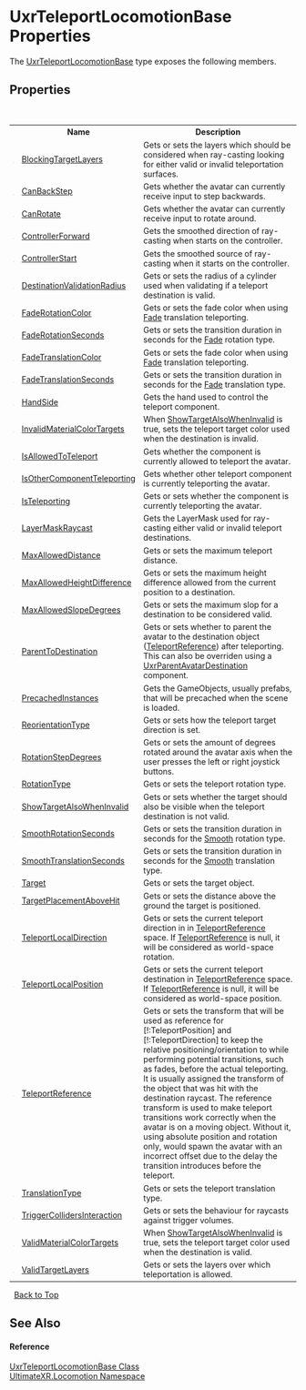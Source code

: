 # UxrTeleportLocomotionBase Properties
 

The <a href="T_UltimateXR_Locomotion_UxrTeleportLocomotionBase">UxrTeleportLocomotionBase</a> type exposes the following members.


## Properties
&nbsp;<table><tr><th></th><th>Name</th><th>Description</th></tr><tr><td>![Public property](media/pubproperty.gif "Public property")</td><td><a href="P_UltimateXR_Locomotion_UxrTeleportLocomotionBase_BlockingTargetLayers">BlockingTargetLayers</a></td><td>
Gets or sets the layers which should be considered when ray-casting looking for either valid or invalid teleportation surfaces.</td></tr><tr><td>![Protected property](media/protproperty.gif "Protected property")</td><td><a href="P_UltimateXR_Locomotion_UxrTeleportLocomotionBase_CanBackStep">CanBackStep</a></td><td>
Gets whether the avatar can currently receive input to step backwards.</td></tr><tr><td>![Protected property](media/protproperty.gif "Protected property")</td><td><a href="P_UltimateXR_Locomotion_UxrTeleportLocomotionBase_CanRotate">CanRotate</a></td><td>
Gets whether the avatar can currently receive input to rotate around.</td></tr><tr><td>![Protected property](media/protproperty.gif "Protected property")</td><td><a href="P_UltimateXR_Locomotion_UxrTeleportLocomotionBase_ControllerForward">ControllerForward</a></td><td>
Gets the smoothed direction of ray-casting when starts on the controller.</td></tr><tr><td>![Protected property](media/protproperty.gif "Protected property")</td><td><a href="P_UltimateXR_Locomotion_UxrTeleportLocomotionBase_ControllerStart">ControllerStart</a></td><td>
Gets the smoothed source of ray-casting when it starts on the controller.</td></tr><tr><td>![Public property](media/pubproperty.gif "Public property")</td><td><a href="P_UltimateXR_Locomotion_UxrTeleportLocomotionBase_DestinationValidationRadius">DestinationValidationRadius</a></td><td>
Gets or sets the radius of a cylinder used when validating if a teleport destination is valid.</td></tr><tr><td>![Public property](media/pubproperty.gif "Public property")</td><td><a href="P_UltimateXR_Locomotion_UxrTeleportLocomotionBase_FadeRotationColor">FadeRotationColor</a></td><td>
Gets or sets the fade color when using <a href="T_UltimateXR_Locomotion_UxrRotationType">Fade</a> translation teleporting.</td></tr><tr><td>![Public property](media/pubproperty.gif "Public property")</td><td><a href="P_UltimateXR_Locomotion_UxrTeleportLocomotionBase_FadeRotationSeconds">FadeRotationSeconds</a></td><td>
Gets or sets the transition duration in seconds for the <a href="T_UltimateXR_Locomotion_UxrRotationType">Fade</a> rotation type.</td></tr><tr><td>![Public property](media/pubproperty.gif "Public property")</td><td><a href="P_UltimateXR_Locomotion_UxrTeleportLocomotionBase_FadeTranslationColor">FadeTranslationColor</a></td><td>
Gets or sets the fade color when using <a href="T_UltimateXR_Locomotion_UxrTranslationType">Fade</a> translation teleporting.</td></tr><tr><td>![Public property](media/pubproperty.gif "Public property")</td><td><a href="P_UltimateXR_Locomotion_UxrTeleportLocomotionBase_FadeTranslationSeconds">FadeTranslationSeconds</a></td><td>
Gets or sets the transition duration in seconds for the <a href="T_UltimateXR_Locomotion_UxrTranslationType">Fade</a> translation type.</td></tr><tr><td>![Public property](media/pubproperty.gif "Public property")</td><td><a href="P_UltimateXR_Locomotion_UxrTeleportLocomotionBase_HandSide">HandSide</a></td><td>
Gets the hand used to control the teleport component.</td></tr><tr><td>![Public property](media/pubproperty.gif "Public property")</td><td><a href="P_UltimateXR_Locomotion_UxrTeleportLocomotionBase_InvalidMaterialColorTargets">InvalidMaterialColorTargets</a></td><td>
When <a href="P_UltimateXR_Locomotion_UxrTeleportLocomotionBase_ShowTargetAlsoWhenInvalid">ShowTargetAlsoWhenInvalid</a> is true, sets the teleport target color used when the destination is invalid.</td></tr><tr><td>![Protected property](media/protproperty.gif "Protected property")</td><td><a href="P_UltimateXR_Locomotion_UxrTeleportLocomotionBase_IsAllowedToTeleport">IsAllowedToTeleport</a></td><td>
Gets whether the component is currently allowed to teleport the avatar.</td></tr><tr><td>![Protected property](media/protproperty.gif "Protected property")</td><td><a href="P_UltimateXR_Locomotion_UxrTeleportLocomotionBase_IsOtherComponentTeleporting">IsOtherComponentTeleporting</a></td><td>
Gets whether other teleport component is currently teleporting the avatar.</td></tr><tr><td>![Protected property](media/protproperty.gif "Protected property")</td><td><a href="P_UltimateXR_Locomotion_UxrTeleportLocomotionBase_IsTeleporting">IsTeleporting</a></td><td>
Gets or sets whether the component is currently teleporting the avatar.</td></tr><tr><td>![Protected property](media/protproperty.gif "Protected property")</td><td><a href="P_UltimateXR_Locomotion_UxrTeleportLocomotionBase_LayerMaskRaycast">LayerMaskRaycast</a></td><td>
Gets the LayerMask used for ray-casting either valid or invalid teleport destinations.</td></tr><tr><td>![Public property](media/pubproperty.gif "Public property")</td><td><a href="P_UltimateXR_Locomotion_UxrTeleportLocomotionBase_MaxAllowedDistance">MaxAllowedDistance</a></td><td>
Gets or sets the maximum teleport distance.</td></tr><tr><td>![Public property](media/pubproperty.gif "Public property")</td><td><a href="P_UltimateXR_Locomotion_UxrTeleportLocomotionBase_MaxAllowedHeightDifference">MaxAllowedHeightDifference</a></td><td>
Gets or sets the maximum height difference allowed from the current position to a destination.</td></tr><tr><td>![Public property](media/pubproperty.gif "Public property")</td><td><a href="P_UltimateXR_Locomotion_UxrTeleportLocomotionBase_MaxAllowedSlopeDegrees">MaxAllowedSlopeDegrees</a></td><td>
Gets or sets the maximum slop for a destination to be considered valid.</td></tr><tr><td>![Protected property](media/protproperty.gif "Protected property")</td><td><a href="P_UltimateXR_Locomotion_UxrTeleportLocomotionBase_ParentToDestination">ParentToDestination</a></td><td>
Gets or sets whether to parent the avatar to the destination object (<a href="P_UltimateXR_Locomotion_UxrTeleportLocomotionBase_TeleportReference">TeleportReference</a>) after teleporting. This can also be overriden using a <a href="T_UltimateXR_Locomotion_UxrParentAvatarDestination">UxrParentAvatarDestination</a> component.</td></tr><tr><td>![Public property](media/pubproperty.gif "Public property")</td><td><a href="P_UltimateXR_Locomotion_UxrTeleportLocomotionBase_PrecachedInstances">PrecachedInstances</a></td><td>
Gets the GameObjects, usually prefabs, that will be precached when the scene is loaded.</td></tr><tr><td>![Public property](media/pubproperty.gif "Public property")</td><td><a href="P_UltimateXR_Locomotion_UxrTeleportLocomotionBase_ReorientationType">ReorientationType</a></td><td>
Gets or sets how the teleport target direction is set.</td></tr><tr><td>![Public property](media/pubproperty.gif "Public property")</td><td><a href="P_UltimateXR_Locomotion_UxrTeleportLocomotionBase_RotationStepDegrees">RotationStepDegrees</a></td><td>
Gets or sets the amount of degrees rotated around the avatar axis when the user presses the left or right joystick buttons.</td></tr><tr><td>![Public property](media/pubproperty.gif "Public property")</td><td><a href="P_UltimateXR_Locomotion_UxrTeleportLocomotionBase_RotationType">RotationType</a></td><td>
Gets or sets the teleport rotation type.</td></tr><tr><td>![Public property](media/pubproperty.gif "Public property")</td><td><a href="P_UltimateXR_Locomotion_UxrTeleportLocomotionBase_ShowTargetAlsoWhenInvalid">ShowTargetAlsoWhenInvalid</a></td><td>
Gets or sets whether the target should also be visible when the teleport destination is not valid.</td></tr><tr><td>![Public property](media/pubproperty.gif "Public property")</td><td><a href="P_UltimateXR_Locomotion_UxrTeleportLocomotionBase_SmoothRotationSeconds">SmoothRotationSeconds</a></td><td>
Gets or sets the transition duration in seconds for the <a href="T_UltimateXR_Locomotion_UxrRotationType">Smooth</a> rotation type.</td></tr><tr><td>![Public property](media/pubproperty.gif "Public property")</td><td><a href="P_UltimateXR_Locomotion_UxrTeleportLocomotionBase_SmoothTranslationSeconds">SmoothTranslationSeconds</a></td><td>
Gets or sets the transition duration in seconds for the <a href="T_UltimateXR_Locomotion_UxrTranslationType">Smooth</a> translation type.</td></tr><tr><td>![Public property](media/pubproperty.gif "Public property")</td><td><a href="P_UltimateXR_Locomotion_UxrTeleportLocomotionBase_Target">Target</a></td><td>
Gets or sets the target object.</td></tr><tr><td>![Public property](media/pubproperty.gif "Public property")</td><td><a href="P_UltimateXR_Locomotion_UxrTeleportLocomotionBase_TargetPlacementAboveHit">TargetPlacementAboveHit</a></td><td>
Gets or sets the distance above the ground the target is positioned.</td></tr><tr><td>![Protected property](media/protproperty.gif "Protected property")</td><td><a href="P_UltimateXR_Locomotion_UxrTeleportLocomotionBase_TeleportLocalDirection">TeleportLocalDirection</a></td><td>
Gets or sets the current teleport direction in in <a href="P_UltimateXR_Locomotion_UxrTeleportLocomotionBase_TeleportReference">TeleportReference</a> space. If <a href="P_UltimateXR_Locomotion_UxrTeleportLocomotionBase_TeleportReference">TeleportReference</a> is null, it will be considered as world-space rotation.</td></tr><tr><td>![Protected property](media/protproperty.gif "Protected property")</td><td><a href="P_UltimateXR_Locomotion_UxrTeleportLocomotionBase_TeleportLocalPosition">TeleportLocalPosition</a></td><td>
Gets or sets the current teleport destination in <a href="P_UltimateXR_Locomotion_UxrTeleportLocomotionBase_TeleportReference">TeleportReference</a> space. If <a href="P_UltimateXR_Locomotion_UxrTeleportLocomotionBase_TeleportReference">TeleportReference</a> is null, it will be considered as world-space position.</td></tr><tr><td>![Protected property](media/protproperty.gif "Protected property")</td><td><a href="P_UltimateXR_Locomotion_UxrTeleportLocomotionBase_TeleportReference">TeleportReference</a></td><td>
Gets or sets the transform that will be used as reference for [!:TeleportPosition] and [!:TeleportDirection] to keep the relative positioning/orientation to while performing potential transitions, such as fades, before the actual teleporting. It is usually assigned the transform of the object that was hit with the destination raycast. The reference transform is used to make teleport transitions work correctly when the avatar is on a moving object. Without it, using absolute position and rotation only, would spawn the avatar with an incorrect offset due to the delay the transition introduces before the teleport.</td></tr><tr><td>![Public property](media/pubproperty.gif "Public property")</td><td><a href="P_UltimateXR_Locomotion_UxrTeleportLocomotionBase_TranslationType">TranslationType</a></td><td>
Gets or sets the teleport translation type.</td></tr><tr><td>![Public property](media/pubproperty.gif "Public property")</td><td><a href="P_UltimateXR_Locomotion_UxrTeleportLocomotionBase_TriggerCollidersInteraction">TriggerCollidersInteraction</a></td><td>
Gets or sets the behaviour for raycasts against trigger volumes.</td></tr><tr><td>![Public property](media/pubproperty.gif "Public property")</td><td><a href="P_UltimateXR_Locomotion_UxrTeleportLocomotionBase_ValidMaterialColorTargets">ValidMaterialColorTargets</a></td><td>
When <a href="P_UltimateXR_Locomotion_UxrTeleportLocomotionBase_ShowTargetAlsoWhenInvalid">ShowTargetAlsoWhenInvalid</a> is true, sets the teleport target color used when the destination is valid.</td></tr><tr><td>![Public property](media/pubproperty.gif "Public property")</td><td><a href="P_UltimateXR_Locomotion_UxrTeleportLocomotionBase_ValidTargetLayers">ValidTargetLayers</a></td><td>
Gets or sets the layers over which teleportation is allowed.</td></tr></table>&nbsp;
<a href="#uxrteleportlocomotionbase-properties">Back to Top</a>

## See Also


#### Reference
<a href="T_UltimateXR_Locomotion_UxrTeleportLocomotionBase">UxrTeleportLocomotionBase Class</a><br /><a href="N_UltimateXR_Locomotion">UltimateXR.Locomotion Namespace</a><br />